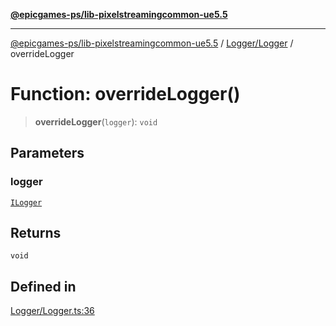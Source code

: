 [**@epicgames-ps/lib-pixelstreamingcommon-ue5.5**](../../../README.md)

***

[@epicgames-ps/lib-pixelstreamingcommon-ue5.5](../../../README.md) / [Logger/Logger](../README.md) / overrideLogger

# Function: overrideLogger()

> **overrideLogger**(`logger`): `void`

## Parameters

### logger

[`ILogger`](../interfaces/ILogger.md)

## Returns

`void`

## Defined in

[Logger/Logger.ts:36](https://github.com/mcottontensor/PixelStreamingInfrastructure/blob/80aa060d880a8c194a04b83f18bd1ee360ab20e1/Common/src/Logger/Logger.ts#L36)
